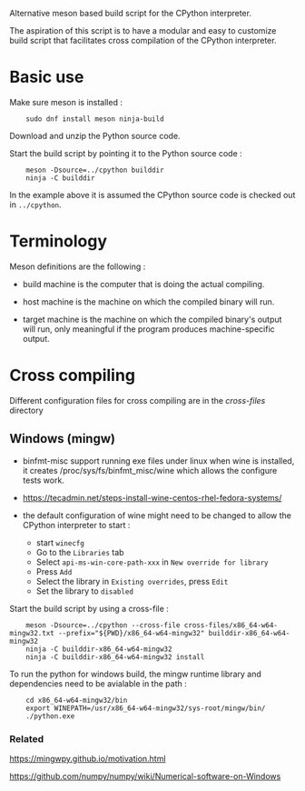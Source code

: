 
Alternative meson based build script for the CPython interpreter.

The aspiration of this script is to have a modular and easy to customize
build script that facilitates cross compilation of the CPython interpreter.

# Basic use

Make sure meson is installed :

```
    sudo dnf install meson ninja-build
```

Download and unzip the Python source code.

Start the build script by pointing it to the Python source code :

```
    meson -Dsource=../cpython builddir
    ninja -C builddir
```

In the example above it is assumed the CPython source code is checked out in `../cpython`.

# Terminology

Meson definitions are the following :

 - build machine is the computer that is doing the actual compiling.

 - host machine is the machine on which the compiled binary will run.
 
 - target machine is the machine on which the compiled binary's output will run, only meaningful if the program produces machine-specific output.

# Cross compiling

Different configuration files for cross compiling are in the *cross-files* directory 

## Windows (mingw)

 - binfmt-misc support running exe files under linux when wine is installed,
   it creates /proc/sys/fs/binfmt_misc/wine which allows the configure tests
   work.

 - https://tecadmin.net/steps-install-wine-centos-rhel-fedora-systems/

 - the default configuration of wine might need to be changed to allow the CPython
   interpreter to start :

    - start `winecfg`
    - Go to the `Libraries` tab
    - Select `api-ms-win-core-path-xxx` in `New override for library`
    - Press `Add`
    - Select the library in `Existing overrides`, press `Edit`
    - Set the library to `disabled`

Start the build script by using a cross-file :

```
    meson -Dsource=../cpython --cross-file cross-files/x86_64-w64-mingw32.txt --prefix="${PWD}/x86_64-w64-mingw32" builddir-x86_64-w64-mingw32
    ninja -C builddir-x86_64-w64-mingw32
    ninja -C builddir-x86_64-w64-mingw32 install
```

To run the python for windows build, the mingw runtime library and dependencies need to be avialable in the path :

```
    cd x86_64-w64-mingw32/bin
    export WINEPATH=/usr/x86_64-w64-mingw32/sys-root/mingw/bin/
    ./python.exe
```

### Related

https://mingwpy.github.io/motivation.html

https://github.com/numpy/numpy/wiki/Numerical-software-on-Windows
